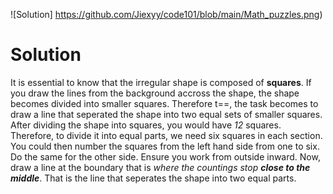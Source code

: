 ![Solution] https://github.com/Jiexyy/code101/blob/main/Math_puzzles.png)
# Solution
It is essential to know that the irregular shape is composed of **squares**. If you draw the lines from the background accross the shape, the shape becomes divided into smaller squares. Therefore t==, the task becomes to draw a line that seperated the shape into two equal sets of smaller squares. After dividing the shape into squares, you would have *12* squares. Therefore, to divide it into equal parts, we need six squares in each section. You could then number the squares from the left hand side from one to six. Do the same for the other side. Ensure you work from outside inward. Now, draw a line at the boundary that is *where the countings stop **close to the middle***. That is the line that seperates the shape into two equal parts.
